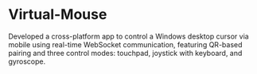 # Virtual-Mouse
Developed a cross-platform app to control a Windows desktop cursor via mobile using real-time WebSocket communication, featuring QR-based pairing and three control modes: touchpad, joystick with keyboard, and gyroscope.
